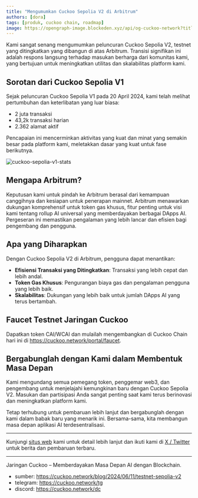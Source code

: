 ```yaml
---
title: "Mengumumkan Cuckoo Sepolia V2 di Arbitrum"
authors: [dora]
tags: [produk, cuckoo chain, roadmap]
image: https://opengraph-image.blockeden.xyz/api/og-cuckoo-network?title=Mengumumkan Cuckoo Sepolia V2 di Arbitrum
---
```

Kami sangat senang mengumumkan peluncuran Cuckoo Sepolia V2, testnet yang ditingkatkan yang dibangun di atas Arbitrum. Transisi signifikan ini adalah respons langsung terhadap masukan berharga dari komunitas kami, yang bertujuan untuk meningkatkan utilitas dan skalabilitas platform kami.

## Sorotan dari Cuckoo Sepolia V1

Sejak peluncuran Cuckoo Sepolia V1 pada 20 April 2024, kami telah melihat pertumbuhan dan keterlibatan yang luar biasa:
- 2 juta transaksi
- 43,2k transaksi harian
- 2.362 alamat aktif

Pencapaian ini mencerminkan aktivitas yang kuat dan minat yang semakin besar pada platform kami, meletakkan dasar yang kuat untuk fase berikutnya.

![cuckoo-sepolia-v1-stats](https://cuckoo-network.b-cdn.net/cuckoo-sepolia-v1-stats.webp "statistik cuckoo sepolia v1")

## Mengapa Arbitrum?

Keputusan kami untuk pindah ke Arbitrum berasal dari kemampuan canggihnya dan kesiapan untuk penerapan mainnet. Arbitrum menawarkan dukungan komprehensif untuk token gas khusus, fitur penting untuk visi kami tentang rollup AI universal yang memberdayakan berbagai DApps AI. Pergeseran ini memastikan pengalaman yang lebih lancar dan efisien bagi pengembang dan pengguna.

## Apa yang Diharapkan

Dengan Cuckoo Sepolia V2 di Arbitrum, pengguna dapat menantikan:
- **Efisiensi Transaksi yang Ditingkatkan**: Transaksi yang lebih cepat dan lebih andal.
- **Token Gas Khusus**: Pengurangan biaya gas dan pengalaman pengguna yang lebih baik.
- **Skalabilitas**: Dukungan yang lebih baik untuk jumlah DApps AI yang terus bertambah.

## Faucet Testnet Jaringan Cuckoo

Dapatkan token CAI/WCAI dan mulailah mengembangkan di Cuckoo Chain hari ini di https://cuckoo.network/portal/faucet.

## Bergabunglah dengan Kami dalam Membentuk Masa Depan

Kami mengundang semua pemegang token, penggemar web3, dan pengembang untuk menjelajahi kemungkinan baru dengan Cuckoo Sepolia V2. Masukan dan partisipasi Anda sangat penting saat kami terus berinovasi dan meningkatkan platform kami.

Tetap terhubung untuk pembaruan lebih lanjut dan bergabunglah dengan kami dalam babak baru yang menarik ini. Bersama-sama, kita membangun masa depan aplikasi AI terdesentralisasi.

---

Kunjungi [situs web](https://cuckoo.network) kami untuk detail lebih lanjut dan ikuti kami di [X / Twitter](https://cuckoo.network/x) untuk berita dan pembaruan terbaru.

---

Jaringan Cuckoo – Memberdayakan Masa Depan AI dengan Blockchain.

- sumber: https://cuckoo.network/blog/2024/06/11/testnet-sepolia-v2
- telegram: https://cuckoo.network/tg
- discord: https://cuckoo.network/dc
